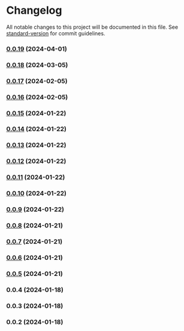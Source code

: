 # Changelog

All notable changes to this project will be documented in this file. See [standard-version](https://github.com/conventional-changelog/standard-version) for commit guidelines.

### [0.0.19](https://github.com/TJNYL/NVSBot/compare/v0.0.18...v0.0.19) (2024-04-01)

### [0.0.18](https://github.com/TJNYL/NVSBot/compare/v0.0.14...v0.0.18) (2024-03-05)

### [0.0.17](https://github.com/TJNYL/NVSBot/compare/v0.0.14...v0.0.17) (2024-02-05)

### [0.0.16](https://github.com/TJNYL/NVSBot/compare/v0.0.14...v0.0.16) (2024-02-05)

### [0.0.15](https://github.com/TJNYL/NVSBot/compare/v0.0.14...v0.0.15) (2024-01-22)

### [0.0.14](https://github.com/TJNYL/NVSBot/compare/v0.0.13...v0.0.14) (2024-01-22)

### [0.0.13](https://github.com/TJNYL/NVSBot/compare/v0.0.12...v0.0.13) (2024-01-22)

### [0.0.12](https://github.com/TJNYL/NVSBot/compare/v0.0.10...v0.0.12) (2024-01-22)

### [0.0.11](https://github.com/TJNYL/NVSBot/compare/v0.0.10...v0.0.11) (2024-01-22)

### [0.0.10](https://github.com/TJNYL/NVSBot/compare/v0.0.9...v0.0.10) (2024-01-22)

### [0.0.9](https://github.com/TJNYL/NVSBot/compare/v0.0.8...v0.0.9) (2024-01-22)

### [0.0.8](https://github.com/TJNYL/NVSBot/compare/v0.0.6...v0.0.8) (2024-01-21)

### [0.0.7](https://github.com/TJNYL/NVSBot/compare/v0.0.6...v0.0.7) (2024-01-21)

### [0.0.6](https://github.com/TJNYL/NVSBot/compare/v0.0.4...v0.0.6) (2024-01-21)

### [0.0.5](https://github.com/TJNYL/NVSBot/compare/v0.0.4...v0.0.5) (2024-01-21)

### 0.0.4 (2024-01-18)

### 0.0.3 (2024-01-18)

### 0.0.2 (2024-01-18)
